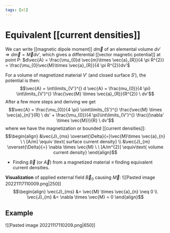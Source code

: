 ```yaml
---
tags: [el]
---
```

# Equivalent [[current densities]]
We can write [[magnetic dipole moment]] $d \vec{m}$ of an elemental volume $dv' \Rightarrow d \vec{m}=\vec{M} dv'$, which gives a differential [[vector magnetic potential]] at point P: $d\vec{A} = \frac{\mu_{0}d \vec{m}\times \vec{a}_{R}}{4 \pi R^{2}} = \frac{\mu_{0}\vec{M}\times \vec{a}_{R}}{4 \pi R^{2}}dv'$

For a volume of magnetized material $V'$ (and closed surface $S'$), the potential is then: $$\vec{A} = \int\limits_{V'}^{} d \vec{A} = \frac{mu_{0}}{4 \pi} \int\limits_{V'}^{} \frac{\vec{M} \times \vec{a}_{R}}{R^{2}} \ dv'$$After a few more steps and deriving we get $$\vec{A} = \frac{\mu_{0}}{4 \pi} \oint\limits_{S'}^{} \frac{\vec{M} \times \vec{a}_{n}'}{R} \ ds' + \frac{\mu_{0}}{4 \pi}\int\limits_{V'}^{} \frac{(\nabla' \times \vec{M})}{R} \ dv'$$where we have the magnetization or bounded [[current densities]]: $$\begin{align} &\vec{J}_{ms} \overset{\Delta}{=}\vec{M}\times \vec{a}_{n} \ \ [A/m] \equiv \text{ surface current density} \\ &\vec{J}_{m} \overset{\Delta}{=} \nabla \times \vec{M} \ \ [A/m^{2}] \equiv\text{ volume current density} \end{align}$$
- Finding $\vec{B}$ (or $\vec{A}$) from a magnetized material $\equiv$ finding equivalent current densities.

**Visualization** of applied external field $\vec{B}_{0}$ causing $\vec{M}$:
![[Pasted image 20221117110009.png|250]]
$$\begin{align} \vec{J}_{ms} &= \vec{M} \times \vec{a}_{n} \neq 0 \\ \vec{J}_{m} &= \nabla \times \vec{M} = 0 \end{align}$$
## Example
![[Pasted image 20221117110209.png|650]]